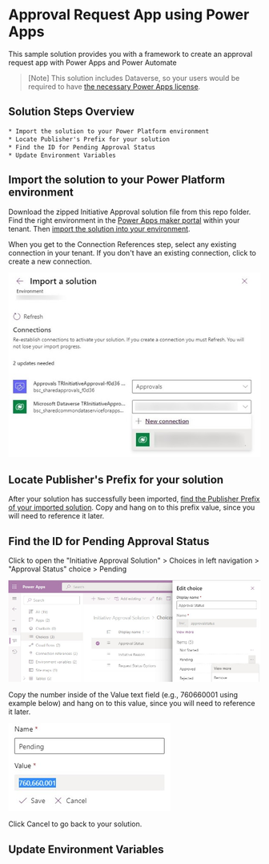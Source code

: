 # Approval Request App using Power Apps

This sample solution provides you with a framework to create an approval request app with Power Apps and Power Automate

> [Note]
> This solution includes Dataverse, so your users would be required to have [the necessary Power Apps license](https://docs.microsoft.com/en-us/power-platform/admin/powerapps-flow-licensing-faq#how-is-microsoft-power-apps-and-power-automate-licensed).
   
## Solution Steps Overview

    * Import the solution to your Power Platform environment
    * Locate Publisher's Prefix for your solution
    * Find the ID for Pending Approval Status
    * Update Environment Variables

## Import the solution to your Power Platform environment

Download the zipped Initiative Approval solution file from this repo folder. Find the right environment in the [Power Apps maker portal](https://make.powerapps.com/) within your tenant. Then [import the solution into your environment](https://docs.microsoft.com/en-us/powerapps/maker/data-platform/import-update-export-solutions).

When you get to the Connection References step, select any existing connection in your tenant. If you don't have an existing connection, click to create a new connection.

![Connection Reference in Import Solution](files/images/import-connectionref.jpg)

## Locate Publisher's Prefix for your solution

After your solution has successfully been imported, [find the Publisher Prefix of your imported solution](https://docs.microsoft.com/en-us/powerapps/maker/data-platform/create-solution#change-a-solution-publisher).  Copy and hang on to this prefix value, since you will need to reference it later.

## Find the ID for Pending Approval Status

Click to open the "Initiative Approval Solution" > Choices in left navigation > "Approval Status" choice > Pending

![Pending Approval Status](files/images/pending-approval-status.jpg)

Copy the number inside of the Value text field (e.g., 760660001 using example below) and hang on to this value, since you will need to reference it later.

![Pending Approval Status ID](files/images/pending-approval-status-id.jpg)

Click Cancel to go back to your solution.

## Update Environment Variables
